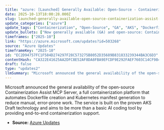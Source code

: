 ```yaml
---
title: "azure: [Launched] Generally Available: Open-Source - Containerization Assist MCP Server"
date: 2025-10-13T18:00:28.000Z
slug: launched-generally-available-open-source-containerization-assist-mcp-server
update_categories: ["azure"]
update_tags: ["Containerization", "Open-Source", "GA", "AKS", "Dockerfile", "Kubernetes", "Automation", "Azure"]
update_bullets: ["Now generally available (GA) and open-source: Containerization Assist MCP Server.", "Automates Dockerfile creation to eliminate manual, error-prone steps.", "Generates Kubernetes manifests automatically to streamline deployments.", "Positions itself as a full containerization platform rather than a basic AI coding helper.", "Built on AKS Draft’s proven foundation to leverage established containerization practices."]
timeframes: ["2025-10"]
link: "https://azure.microsoft.com/updates?id=503268"
source: "Azure Updates"
timeframeKey: "2025-10"
id: "EC2D94757FC1F584D274297F28C573275B8052D35689B831833239344BA3C6D3"
contentHash: "CA322E41625AA2DFC8E52AF8DA8FBA9EFCDF9E292FAEF7603C14CF984094B533"
draft: false
type: "updates2"
llmSummary: "Microsoft announced the general availability of the open-source Containerization Assist MCP Server, a full containerization platform that automates Dockerfile creation and Kubernetes manifest generation to reduce manual, error-prone work. The service is built on the proven AKS Draft technology and aims to be more than a basic AI coding tool by providing end-to-end containerization support."
---
```


Microsoft announced the general availability of the open-source Containerization Assist MCP Server, a full containerization platform that automates Dockerfile creation and Kubernetes manifest generation to reduce manual, error-prone work. The service is built on the proven AKS Draft technology and aims to be more than a basic AI coding tool by providing end-to-end containerization support.

- **Source:** [Azure Updates](https://azure.microsoft.com/updates?id=503268)
